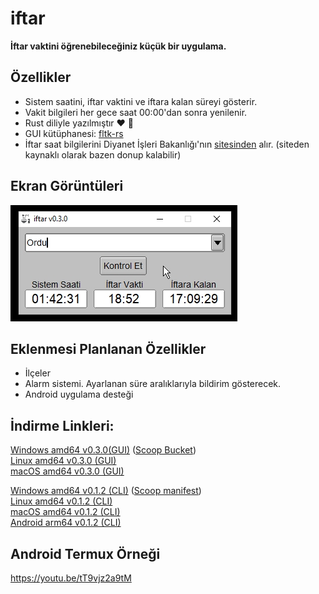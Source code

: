 # iftar

**İftar vaktini öğrenebileceğiniz küçük bir uygulama.**

## Özellikler

* Sistem saatini, iftar vaktini ve iftara kalan süreyi gösterir.
* Vakit bilgileri her gece saat 00:00'dan sonra yenilenir.
* Rust diliyle yazılmıştır ❤ 🦀
* GUI kütüphanesi: [fltk-rs](https://github.com/fltk-rs/fltk-rs)
* İftar saat bilgilerini Diyanet İşleri Bakanlığı'nın [sitesinden](https://namazvakitleri.diyanet.gov.tr/tr-TR) alır. (siteden kaynaklı olarak bazen donup kalabilir)

## Ekran Görüntüleri
![ss1](https://github.com/omerakgoz34/iftar/raw/main/screenshots/ss1.jpg)  

## Eklenmesi Planlanan Özellikler
* İlçeler
* Alarm sistemi. Ayarlanan süre aralıklarıyla bildirim gösterecek.
* Android uygulama desteği  

## İndirme Linkleri:
[Windows amd64 v0.3.0(GUI)](https://github.com/omerakgoz34/iftar/releases/download/v0.3.0/iftar_v0.3.0_windows_amd64.zip) ([Scoop Bucket](https://github.com/omerakgoz34/scoop-bucket))  
[Linux amd64 v0.3.0 (GUI)](https://github.com/omerakgoz34/iftar/releases/download/v0.3.0/iftar_v0.3.0_linux_amd64.zip)  
[macOS amd64 v0.3.0 (GUI)](https://github.com/omerakgoz34/iftar/releases/download/v0.3.0/iftar_v0.3.0_macos_amd64.zip)  
  
[Windows amd64 v0.1.2 (CLI)](https://github.com/omerakgoz34/iftar/releases/download/v0.1.2/iftar_v0.1.2_windows_amd64.zip) ([Scoop manifest](https://github.com/omerakgoz34/iftar/raw/f8e14390d2d17a9dcf76366d10ed4a8abfade9be/iftar.json))  
[Linux amd64 v0.1.2 (CLI)](https://github.com/omerakgoz34/iftar/releases/download/v0.1.2/iftar_v0.1.2_linux_amd64.zip)  
[macOS amd64 v0.1.2 (CLI)](https://github.com/omerakgoz34/iftar/releases/download/v0.1.2/iftar_v0.1.2_macos_amd64.zip)  
[Android arm64 v0.1.2 (CLI)](https://github.com/omerakgoz34/iftar/releases/download/v0.1.2/iftar_v0.1.2_android_arm64.zip)  
  
## Android Termux Örneği
https://youtu.be/tT9vjz2a9tM